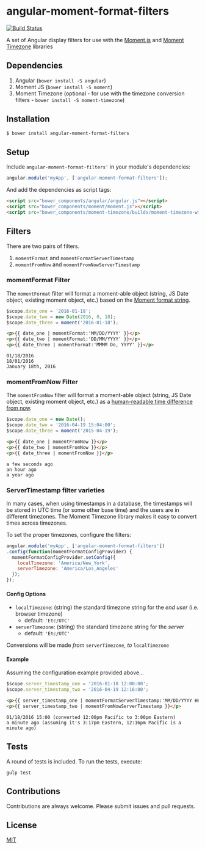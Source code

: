 angular-moment-format-filters
==============================

[![Build Status](https://travis-ci.org/jdforsythe/angular-moment-format-filters.svg?branch=master)](https://travis-ci.org/jdforsythe/angular-moment-format-filters)

A set of Angular display filters for use with the [Moment.js](http://momentjs.com) and [Moment Timezone](http://moment.js/timezone) libraries

## Dependencies
1. Angular (`bower install -S angular`)
2. Moment JS (`bower install -S moment`)
3. Moment Timezone (optional - for use with the timezone conversion filters - `bower install -S moment-timezone`)

## Installation
```bash
$ bower install angular-moment-format-filters
```

## Setup

Include `angular-moment-format-filters'` in your module's dependencies:

```js
angular.module('myApp', ['angular-moment-format-filters']);
```

And add the dependencies as script tags:

```html
<script src="bower_components/angular/angular.js"></script>
<script src="bower_components/moment/moment.js"></script>
<script src="bower_components/moment-timezone/builds/moment-timezone-with-data-2010-2020.js"></script>
```

## Filters

There are two pairs of filters.

1. `momentFormat` and `momentFormatServerTimestamp`
2. `momentFromNow` and `momentFromNowServerTimestamp`

### momentFormat Filter

The `momentFormat` filter will format a moment-able object (string, JS Date object, existing moment object, etc.) based on the [Moment format string](http://momentjs.com/docs/#/displaying/format).

```js
$scope.date_one = '2016-01-18';
$scope.date_two = new Date(2016, 0, 18);
$scope.date_three = moment('2016-01-18');
```

```html
<p>{{ date_one | momentFormat:'MM/DD/YYYY' }}</p>
<p>{{ date_two | momentFormat:'DD/MM/YYYY' }}</p>
<p>{{ date_three | momentFormat:'MMMM Do, YYYY' }}</p>
```

```
01/18/2016
18/01/2016
January 18th, 2016
```

### momentFromNow Filter

The `momentFromNow` filter will format a moment-able object (string, JS Date object, existing moment object, etc.) as a [human-readable time difference from now](http://momentjs.com/docs/#/displaying/fromnow).

```js
$scope.date_one = new Date();
$scope.date_two = '2016-04-19 15:04:00';
$scope.date_three = moment('2015-04-19');
```

```html
<p>{{ date_one | momentFromNow }}</p>
<p>{{ date_two | momentFromNow }}</p>
<p>{{ date_three | momentFromNow }}</p>
```

```
a few seconds ago
an hour ago
a year ago
```

### ServerTimestamp filter varieties

In many cases, when using timestamps in a database, the timestamps will be stored in UTC time (or some other base time) and the users are in different timezones.
The Moment Timezone library makes it easy to convert times across timezones.

To set the proper timezones, configure the filters:

```js
angular.module('myApp', ['angular-moment-format-filters'])
.config(function(momentFormatConfigProvider) {
  momentFormatConfigProvider.setConfig({
    localTimezone: 'America/New_York',
    serverTimezone: 'America/Los_Angeles'
  });
});
```

#### Config Options

* `localTimezone`: (string) the standard timezone string for the _end user_ (i.e. browser timezone)
  * default: `'Etc/UTC'`
* `serverTimezone`: (string) the standard timezone string for the _server_
  * default: `'Etc/UTC'`

Conversions will be made *from* `serverTimezone`, *to* `localTimezone`

#### Example

Assuming the configuration example provided above...

```js
$scope.server_timestamp_one = '2016-01-18 12:00:00';
$scope.server_timestamp_two = '2016-04-19 12:16:00';
```

```html
<p>{{ server_timestamp_one | momentFormatServerTimestamp:'MM/DD/YYYY HH:mm' }}</p>
<p>{{ server_timestamp_two | momentFromNowServerTimestamp }}</p>
```

```
01/18/2016 15:00 (converted 12:00pm Pacific to 3:00pm Eastern)
a minute ago (assuming it's 3:17pm Eastern, 12:16pm Pacific is a minute ago)
```

## Tests

A round of tests is included. To run the tests, execute:

```
gulp test
```

## Contributions

Contributions are always welcome. Please submit issues and pull requests.

## License

[MIT](LICENSE)
